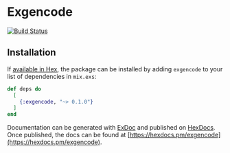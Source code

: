 # Exgencode
[![Build Status](https://travis-ci.org/haljin/exgencode.svg?branch=master)](https://travis-ci.org/haljin/exgencode)
## Installation

If [available in Hex](https://hex.pm/docs/publish), the package can be installed
by adding `exgencode` to your list of dependencies in `mix.exs`:

```elixir
def deps do
  [
    {:exgencode, "~> 0.1.0"}
  ]
end
```

Documentation can be generated with [ExDoc](https://github.com/elixir-lang/ex_doc)
and published on [HexDocs](https://hexdocs.pm). Once published, the docs can
be found at [https://hexdocs.pm/exgencode](https://hexdocs.pm/exgencode).

